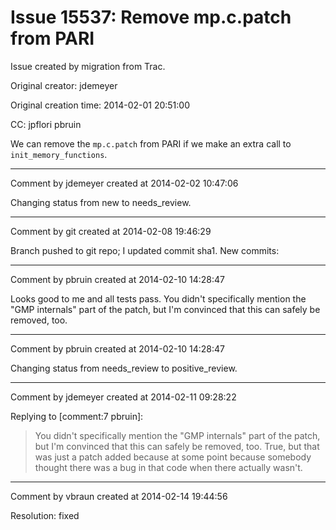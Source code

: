 # Issue 15537: Remove mp.c.patch from PARI

Issue created by migration from Trac.

Original creator: jdemeyer

Original creation time: 2014-02-01 20:51:00

CC:  jpflori pbruin

We can remove the `mp.c.patch` from PARI if we make an extra call to `init_memory_functions`.


---

Comment by jdemeyer created at 2014-02-02 10:47:06

Changing status from new to needs_review.


---

Comment by git created at 2014-02-08 19:46:29

Branch pushed to git repo; I updated commit sha1. New commits:


---

Comment by pbruin created at 2014-02-10 14:28:47

Looks good to me and all tests pass.  You didn't specifically mention the "GMP internals" part of the patch, but I'm convinced that this can safely be removed, too.


---

Comment by pbruin created at 2014-02-10 14:28:47

Changing status from needs_review to positive_review.


---

Comment by jdemeyer created at 2014-02-11 09:28:22

Replying to [comment:7 pbruin]:
> You didn't specifically mention the "GMP internals" part of the patch, but I'm convinced that this can safely be removed, too.
True, but that was just a patch added because at some point because somebody thought there was a bug in that code when there actually wasn't.


---

Comment by vbraun created at 2014-02-14 19:44:56

Resolution: fixed
